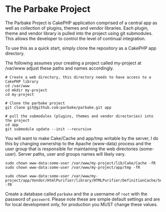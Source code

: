 # The Parbake Project

The Parbake Project is CakePHP application comprised of a central app as well as collection of plugins, themes and
vendor libraries. Each plugin, theme and vendor library is pulled into the project using git submodules. This allows
the developer to control the level of continual integration. 

To use this as a quick start, simply clone the repository as a CakePHP app directory. 

The following assumes your creating a project called my-project at /var/www adjust these paths and names accordingly. 

````
# Create a web directory, this directory needs to have access to a CakePHP library
cd /var/www
cd mkdir my-project
cd my-project

# Clone the parbake project
git clone git@github.com:parbake/parbake.git app

# pull the submodules (plugins, themes and vendor directories) into the project
cd app
git submodule update --init --recursive
````

You will want to make Cake/Cache and app/tmp writable by the server, I do this by changing ownership to the Apache 
(www-data) process and the user group that is responsible for maintaining the web directories (some-user). Server 
paths, user and groups names will likely vary.

````
sudo chown www-data:some-user /var/www/my-project/lib/Cake/Cache -fR
sudo chown www-data:some-user /var/www/my-project/app/tmp -fR

sudo chown www-data:some-user /var/www/my-project/app/Vendor/HtmlPurifier/library/HTMLPurifier/DefinitionCache/Serializer -fR
````

Create a database called `parbake` and the a username of `root` with the password of `password`. Please note these are 
simple default settings and are for local development only, for production you MUST change these values.